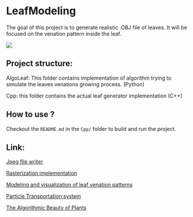 # LeafModeling

The goal of this project is to generate realistic .OBJ file of leaves. It will be focused on the venation pattern inside the leaf.

![](./Documentation/Pictures/RenderGreen.png)


## Project structure:

AlgoLeaf: This folder contains implementation of algorithm trying to simulate the leaves venations growing process. (Python)

Cpp: this folder contains the actual leaf generator implementation (C++)

## How to use ?

Checkout the `README.md` in the `Cpp/` folder to build and run the project.

## Link:

[Jpeg file writer](https://code.google.com/archive/p/jpeg-compressor/)
  
[Rasterization implementation](https://www.joshbeam.com/articles/triangle_rasterization/)

[Modeling and visualization of leaf venation patterns](https://www.researchgate.net/publication/220183848_Modeling_and_visualization_of_leaf_venation_patterns?fbclid=IwAR0h8QjXWor05vZ9xfWTGawXOpVj18pqSFzRPy7c6EPT2HQfuxOdq9vdtBk)

[Particle Transportation system](https://www.researchgate.net/publication/228943823_Modeling_Plant_Leaves_in_Marble-Patterned_Colours_with_Particle_Transportation_System)

[The Algorithmic Beauty of Plants](https://www.google.com/url?sa=t&rct=j&q=&esrc=s&source=web&cd=1&cad=rja&uact=8&ved=2ahUKEwjg5tfD-OPgAhWB2OAKHZwvBwsQFjAAegQIDBAC&url=http%3A%2F%2Falgorithmicbotany.org%2Fpapers%2Fabop%2Fabop.pdf&usg=AOvVaw2r9WRagwONeb1NTGPS7xVT)


